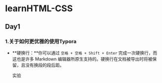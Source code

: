 # learnHTML-CSS
## Day1

### 1.关于如何更优雅的使用Typora

- **硬换行：**你可以通过 `空格 + 空格 + Shift + Enter` 完成一次硬换行，而这也是许多 Markdown 编辑器所原生支持的。硬换行在文档被导出时将被保留，且没有换段的段后距。    

  实验